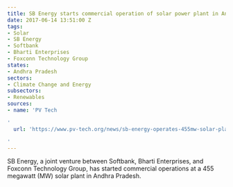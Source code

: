 ```yaml
---
title: SB Energy starts commercial operation of solar power plant in Andhra Pradesh
date: 2017-06-14 13:51:00 Z
tags:
- Solar
- SB Energy
- Softbank
- Bharti Enterprises
- Foxconn Technology Group
states:
- Andhra Pradesh
sectors:
- Climate Change and Energy
subsectors:
- Renewables
sources:
- name: 'PV Tech

'
  url: 'https://www.pv-tech.org/news/sb-energy-operates-455mw-solar-plant-in-andhra-pradesh-with-trina-modules

'
---
```


SB Energy, a joint venture between Softbank, Bharti Enterprises, and Foxconn Technology Group, has started commercial operations at a 455 megawatt (MW) solar plant in Andhra Pradesh.
